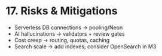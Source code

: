 # 17. Risks & Mitigations

- Serverless DB connections → pooling/Neon
- AI hallucinations → validators + review gates
- Cost creep → routing, quotas, caching
- Search scale → add indexes; consider OpenSearch in M3
